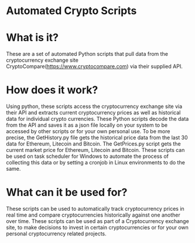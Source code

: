 # Automated Crypto Scripts

# What is it?
These are a set of automated Python scripts that pull data from the cryptocurrency exchange site 
CryptoCompare(https://www.cryptocompare.com) via their supplied API. 

# How does it work?
Using python, these scripts access the cryptocurrency exchange site via their API and extracts current cryptocurrency prices as well as historical data for individual crypto currencies. These Python scripts decode the data from the API and saves it as a json 
file locally on your system to be accessed by other scripts or for your own personal use. 
To be more precise, the GetHistory.py file gets the historical price data from the last 30 data for Ethereum, Litecoin and Bitcoin.
The GetPrices.py script gets the current market price for Ethereum, Litecoin and Bitcoin. These scripts can be used on 
task scheduler for Windows to automate the process of collecting this data or by setting a cronjob in Linux environments to do the same.

# What can it be used for?
These scripts can be used to automatically track cryptocurrency prices in real time and compare cryptocurrencies historically against one another over time. These scripts can be used as part of a Cryptocurrency exchange site, 
to make decisions to invest in certain cryptocurrencies or for your own personal cryptocurrency related projects.
